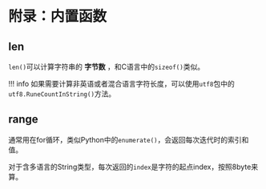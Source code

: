 # 附录：内置函数

## len

`len()`可以计算字符串的 **字节数** ，和C语言中的`sizeof()`类似。  

!!! info
    如果需要计算非英语或者混合语言字符长度，可以使用`utf8`包中的`utf8.RuneCountInString()`方法。  

## range

通常用在for循环，类似Python中的`enumerate()`，会返回每次迭代时的索引和值。  

对于含多语言的String类型，每次返回的`index`是字符的起点index，按照8byte来算。  
